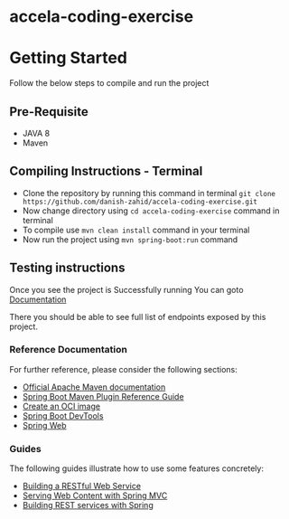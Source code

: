 # accela-coding-exercise


# Getting Started
Follow the below steps to compile and run the project

## Pre-Requisite
* JAVA 8
* Maven

## Compiling Instructions - Terminal
* Clone the repository by running this command in terminal `git clone https://github.com/danish-zahid/accela-coding-exercise.git`
* Now change directory using `cd accela-coding-exercise` command in terminal
* To compile use `mvn clean install` command in your terminal
* Now run the project using `mvn spring-boot:run` command

## Testing instructions
Once you see the project is Successfully running
You can goto [Documentation](http://localhost:8080/swagger-ui/index.html)

There you should be able to see full list of endpoints exposed by this project. 


### Reference Documentation
For further reference, please consider the following sections:

* [Official Apache Maven documentation](https://maven.apache.org/guides/index.html)
* [Spring Boot Maven Plugin Reference Guide](https://docs.spring.io/spring-boot/docs/2.3.9.RELEASE/maven-plugin/reference/html/)
* [Create an OCI image](https://docs.spring.io/spring-boot/docs/2.3.9.RELEASE/maven-plugin/reference/html/#build-image)
* [Spring Boot DevTools](https://docs.spring.io/spring-boot/docs/2.4.3/reference/htmlsingle/#using-boot-devtools)
* [Spring Web](https://docs.spring.io/spring-boot/docs/2.4.3/reference/htmlsingle/#boot-features-developing-web-applications)

### Guides
The following guides illustrate how to use some features concretely:

* [Building a RESTful Web Service](https://spring.io/guides/gs/rest-service/)
* [Serving Web Content with Spring MVC](https://spring.io/guides/gs/serving-web-content/)
* [Building REST services with Spring](https://spring.io/guides/tutorials/bookmarks/)

